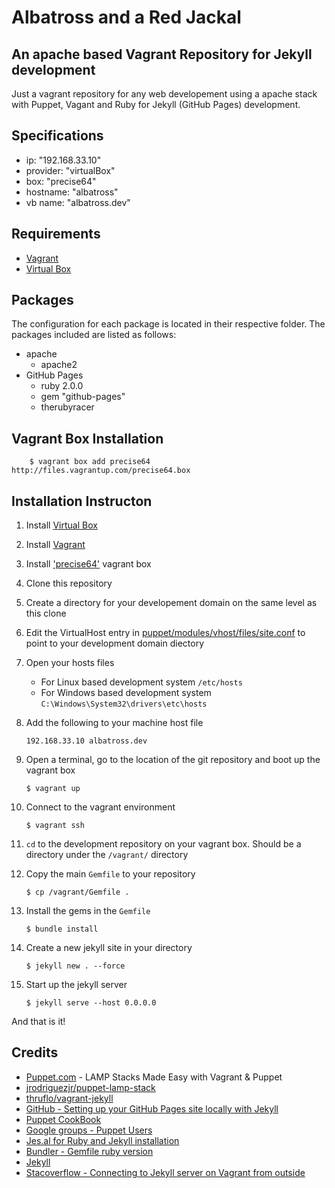 # Albatross and a Red Jackal
## An apache based Vagrant Repository for Jekyll development
Just a vagrant repository for any web developement using a apache stack with Puppet, Vagant and Ruby for Jekyll (GitHub Pages) development.

## Specifications
- ip:       "192.168.33.10"
- provider: "virtualBox"
- box:      "precise64"
- hostname: "albatross"
- vb name:  "albatross.dev"

## Requirements
- [Vagrant](https://www.vagrantup.com/)
- [Virtual Box](https://www.virtualbox.org/)

## Packages
The configuration for each package is located in their respective folder. The packages included are listed as follows:     
- apache
    - apache2
- GitHub Pages
    - ruby 2.0.0
    - gem "github-pages"
    - therubyracer
    
## Vagrant Box Installation
```
    $ vagrant box add precise64 http://files.vagrantup.com/precise64.box
```
    
## Installation Instructon
1.  Install [Virtual Box](https://www.virtualbox.org/wiki/Downloads) 
2.  Install [Vagrant](https://www.vagrantup.com/downloads.html)
3.  Install ['precise64'](#vagrant-box-installation) vagrant box
4.  Clone this repository 
5.  Create a directory for your developement domain on the same level as this clone
6.  Edit the VirtualHost entry in [puppet/modules/vhost/files/site.conf](/puppet/modules/vhost/files/site.conf) to point to your development domain diectory
7.  Open your hosts files
    -    For Linux based development system `` /etc/hosts ``
    -    For Windows based development system `` C:\Windows\System32\drivers\etc\hosts ``
    
8. Add the following to your machine host file 
    
    ``
        192.168.33.10 albatross.dev 
    ``
9.  Open a terminal, go to the location of the git repository and boot up the vagrant box
    
    ``
        $ vagrant up 
    ``
10. Connect to the vagrant environment
    
    ``
        $ vagrant ssh
    ``
11. ``cd`` to the development repository on your vagrant box. Should be a directory under the ``/vagrant/`` directory
12. Copy the main `Gemfile` to your repository
    
    ``
        $ cp /vagrant/Gemfile .
    ``
13. Install the gems in the `Gemfile`
    
    ``
        $ bundle install
    ``
14. Create a new jekyll site in your directory
    
    ``
        $ jekyll new . --force        
    ``
15. Start up the jekyll server
    
    ``
        $ jekyll serve --host 0.0.0.0 
    ``

And that is it!

## Credits
- [Puppet.com](https://puppet.com/blog/lamp-stacks-made-easy-vagrant-puppet) - LAMP Stacks Made Easy with Vagrant & Puppet 
- [jrodriguezjr/puppet-lamp-stack](https://github.com/jrodriguezjr/puppet-lamp-stack)
- [thruflo/vagrant-jekyll](https://github.com/thruflo/vagrant-jekyll)
- [GitHub - Setting up your GitHub Pages site locally with Jekyll](https://help.github.com/articles/setting-up-your-github-pages-site-locally-with-jekyll/#step-1-create-a-local-repository-for-your-jekyll-site)
- [Puppet CookBook](http://www.puppetcookbook.com/)
- [Google groups - Puppet Users](https://groups.google.com/forum/#!topic/puppet-users/w7D5695FCls)
- [Jes.al for Ruby and Jekyll installation](http://jes.al/2014/04/setup-dev-environment-using-vagrant-puppet-part-ii/)
- [Bundler - Gemfile ruby version](http://bundler.io/v1.3/gemfile_ruby.html)
- [Jekyll](https://jekyllrb.com/)
- [Stacoverflow - Connecting to Jekyll server on Vagrant from outside](http://stackoverflow.com/questions/27617217/cannot-reach-jekyll-server-on-vagrant-from-outside)